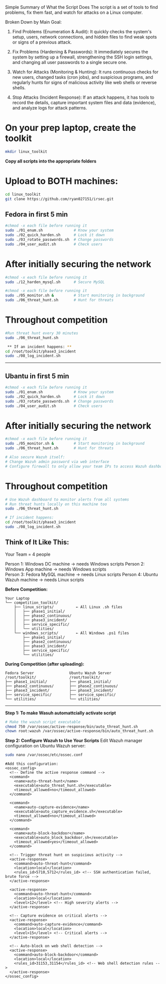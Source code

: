 Simple Summary of What the Script Does
The script is a set of tools to find problems, fix them fast, and watch for attacks on a Linux computer.

Broken Down by Main Goal:

1. Find Problems (Enumeration & Audit): It quickly checks the system's setup, users, network connections, and hidden files to find weak spots or signs of a previous attack.

2. Fix Problems (Hardening & Passwords): It immediately secures the system by setting up a firewall, strengthening the SSH login settings, and changing all user passwords to a single secure one.

3. Watch for Attacks (Monitoring & Hunting): It runs continuous checks for new users, changed tasks (cron jobs), and suspicious programs, and regularly hunts for signs of malicious activity like web shells or reverse shells.

4. Stop Attacks (Incident Response): If an attack happens, it has tools to record the details, capture important system files and data (evidence), and analyze logs for attack patterns.

# On your prep laptop, create the toolkit
```sh
mkdir linux_toolkit
```

**Copy all scripts into the appropriate folders**
# Upload to BOTH machines:
```sh
cd linux_toolkit
git clone https://github.com/ryan027151/irsec.git
```

## Fedora in first 5 min ##
```sh
#chmod -x each file before running it
sudo ./01_enum.sh              # Know your system
sudo ./02_quick_harden.sh      # Lock it down
sudo ./03_rotate_passwords.sh  # Change passwords
sudo ./04_user_audit.sh        # Check users
```
# After initially securing the network #
```sh
#chmod -x each file before running it
sudo ./12_harden_mysql.sh      # Secure MySQL

#chmod -x each file before running it
sudo ./05_monitor.sh &         # Start monitoring in background
sudo ./06_threat_hunt.sh       # Hunt for threats
```
# Throughout competition #
```sh
#Run threat hunt every 30 minutes
sudo ./06_threat_hunt.sh

 ** If an incident happens: **
cd /root/toolkit/phase3_incident
sudo ./08_log_incident.sh
```
___
## Ubantu in first 5 min ##
```sh
#chmod -x each file before running it
sudo ./01_enum.sh              # Know your system
sudo ./02_quick_harden.sh      # Lock it down
sudo ./03_rotate_passwords.sh  # Change passwords
sudo ./04_user_audit.sh        # Check users
```
# After initially securing the network #
```sh
#chmod -x each file before running it
sudo ./05_monitor.sh &         # Start monitoring in background
sudo ./06_threat_hunt.sh       # Hunt for threats

# Also secure Wazuh itself:
# Change Wazuh admin password via web interface
# Configure firewall to only allow your team IPs to access Wazuh dashboard
```
# Throughout competition #
```sh
# Use Wazuh dashboard to monitor alerts from all systems
# Run threat hunts locally on this machine too
sudo ./06_threat_hunt.sh

# If incident happens:
cd /root/toolkit/phase3_incident
sudo ./08_log_incident.sh
```

## **Think of It Like This:**
Your Team = 4 people

Person 1: Windows DC machine → needs Windows scripts
Person 2: Windows App machine → needs Windows scripts  
Person 3: Fedora MySQL machine → needs Linux scripts
Person 4: Ubuntu Wazuh machine → needs Linux scripts

**Before Competition:**
```
Your Laptop
└── competition_toolkit/
    ├── linux_scripts/          ← All Linux .sh files
    │   ├── phase1_initial/
    │   ├── phase2_continuous/
    │   ├── phase3_incident/
    │   ├── service_specific/
    │   └── utilities/
    └── windows_scripts/        ← All Windows .ps1 files
        ├── phase1_initial/
        ├── phase2_continuous/
        ├── phase3_incident/
        ├── service_specific/
        └── utilities/
```

**During Competition (after uploading):**
```
Fedora Server                Ubuntu Wazuh Server
/root/toolkit/               /root/toolkit/
├── phase1_initial/          ├── phase1_initial/
├── phase2_continuous/       ├── phase2_continuous/
├── phase3_incident/         ├── phase3_incident/
├── service_specific/        ├── service_specific/
└── utilities/               └── utilities/
```
___
**Step 1: To make Wasuh automattcially activate script**
```bash
# Make the wazuh script executable
chmod 750 /var/ossec/active-response/bin/auto_threat_hunt.sh
chown root:wazuh /var/ossec/active-response/bin/auto_threat_hunt.sh
```
**Step 2: Configure Wazuh to Use Your Scripts**
Edit Wazuh manager configuration on Ubuntu Wazuh server:
```bash
sudo nano /var/ossec/etc/ossec.conf
```
```
#Add this configuration:
<ossec_config>
  <!-- Define the active response command -->
  <command>
    <name>auto-threat-hunt</name>
    <executable>auto_threat_hunt.sh</executable>
    <timeout_allowed>no</timeout_allowed>
  </command>

  <command>
    <name>auto-capture-evidence</name>
    <executable>auto_capture_evidence.sh</executable>
    <timeout_allowed>no</timeout_allowed>
  </command>

  <command>
    <name>auto-block-backdoor</name>
    <executable>auto_block_backdoor.sh</executable>
    <timeout_allowed>yes</timeout_allowed>
  </command>

  <!-- Trigger threat hunt on suspicious activity -->
  <active-response>
    <command>auto-threat-hunt</command>
    <location>local</location>
    <rules_id>5710,5712</rules_id> <!-- SSH authentication failed, brute force -->
  </active-response>

  <active-response>
    <command>auto-threat-hunt</command>
    <location>local</location>
    <level>12</level> <!-- High severity alerts -->
  </active-response>

  <!-- Capture evidence on critical alerts -->
  <active-response>
    <command>auto-capture-evidence</command>
    <location>local</location>
    <level>15</level> <!-- Critical alerts -->
  </active-response>

  <!-- Auto-block on web shell detection -->
  <active-response>
    <command>auto-block-backdoor</command>
    <location>local</location>
    <rules_id>31153,31154</rules_id> <!-- Web shell detection rules -->
  </active-response>
</ossec_config>
```
